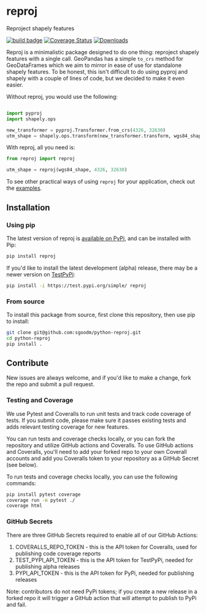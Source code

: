 # reproj

Reproject shapely features

[![build badge](https://github.com/sgoodm/python-reproj/actions/workflows/test-with-coverage.yml/badge.svg)](https://github.com/sgoodm/python-reproj/actions/workflows/test-and-coverage.yml)
[![Coverage Status](https://coveralls.io/repos/github/sgoodm/python-reproj/badge.svg)](https://coveralls.io/github/sgoodm/python-reproj)
[![Downloads](https://static.pepy.tech/personalized-badge/distancerasters?period=total&units=international_system&left_color=lightgrey&right_color=brightgreen&left_text=Downloads)](https://pepy.tech/project/distancerasters)


Reproj is a minimalistic package designed to do one thing: reproject shapely features with a single call. GeoPandas has a simple `to_crs` method for GeoDataFrames which we aim to mirror in ease of use for standalone shapely features. To be honest, this isn't difficult to do using pyproj and shapely with a couple of lines of code, but we decided to make it even easier.

Without reproj, you would use the following:
``` python

import pyproj
import shapely.ops

new_transformer = pyproj.Transformer.from_crs(4326, 32630)
utm_shape = shapely.ops.transform(new_transformer.transform, wgs84_shape)

```

With reproj, all you need is:
``` python
from reproj import reproj

utm_shape = reproj(wgs84_shape, 4326, 32630)

```

To see other practical ways of using  `reproj` for your application, check out the [examples](examples).


## Installation


### Using pip

The latest version of reproj is [available on PyPi](https://pypi.org/project/reproj/), and can be installed with Pip:
```sh
pip install reproj
```

If you'd like to install the latest development (alpha) release, there may be a newer version on [TestPyPi](https://test.pypi.org/project/reproj/):
```sh
pip install -i https://test.pypi.org/simple/ reproj
```

### From source

To install this package from source, first clone this repository, then use pip to install:
```sh
git clone git@github.com:sgoodm/python-reproj.git
cd python-reproj
pip install .
```



## Contribute

New issues are always welcome, and if you'd like to make a change, fork the repo and submit a pull request.


### Testing and Coverage

We use Pytest and Coveralls to run unit tests and track code coverage of tests. If you submit code, please make sure it passes existing tests and adds relevant testing coverage for new features.

You can run tests and coverage checks locally, or you can fork the repository and utilize GitHub actions and Coveralls. To use GitHub actions and Coveralls, you'll need to add your forked repo to your own Coverall accounts and add you Coveralls token to your repository as a GitHub Secret (see below).


To run tests and coverage checks locally, you can use the following commands:
```sh
pip install pytest coverage
coverage run -m pytest ./
coverage html
```

### GitHub Secrets

There are three GitHub Secrets required to enable all of our GitHub Actions:
1. COVERALLS_REPO_TOKEN - this is the API token for Coveralls, used for publishing code coverage reports
2. TEST_PYPI_API_TOKEN - this is the API token for TestPyPi, needed for publishing alpha releases
3. PYPI_API_TOKEN - this is the API token for PyPi, needed for publishing releases

Note: contributors do not need PyPi tokens; if you create a new release in a forked repo it will trigger a GitHub action that will attempt to publish to PyPi and fail.
